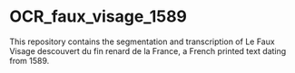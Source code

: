 # OCR_faux_visage_1589
This repository contains the segmentation and transcription of Le Faux Visage descouvert du fin renard de la France, a French printed text dating from 1589.
